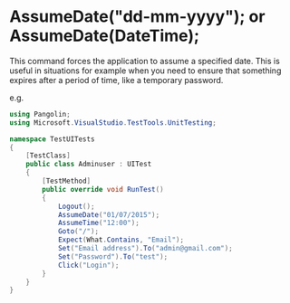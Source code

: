 # AssumeDate("dd-mm-yyyy"); or AssumeDate(DateTime);



This command forces the application to assume a specified date. This is useful in situations for example when you need to ensure that something expires after a period of time, like a temporary password.

e.g.

```C#
using Pangolin;
using Microsoft.VisualStudio.TestTools.UnitTesting;

namespace TestUITests
{
    [TestClass]
    public class Adminuser : UITest
    {
        [TestMethod]
        public override void RunTest()
        {
            Logout();
            AssumeDate("01/07/2015");
            AssumeTime("12:00");
            Goto("/");
            Expect(What.Contains, "Email");
            Set("Email address").To("admin@gmail.com");
            Set("Password").To("test");
            Click("Login");
        }
    }
}
```

